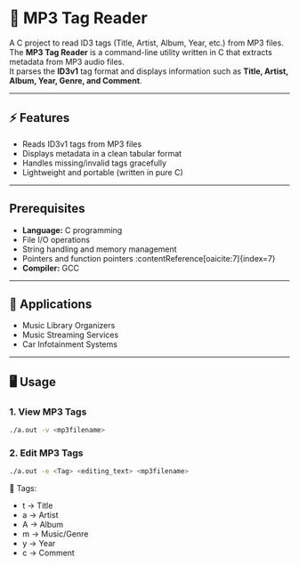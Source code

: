 # 🎵 MP3 Tag Reader

A C project to read ID3 tags (Title, Artist, Album, Year, etc.) from MP3 files. The **MP3 Tag Reader** is a command-line utility written in C that extracts metadata from MP3 audio files.  
It parses the **ID3v1** tag format and displays information such as **Title, Artist, Album, Year, Genre, and Comment**.

---

## ⚡ Features
- Reads ID3v1 tags from MP3 files
- Displays metadata in a clean tabular format
- Handles missing/invalid tags gracefully
- Lightweight and portable (written in pure C)

---

##  Prerequisites
- **Language:** C programming  
- File I/O operations  
- String handling and memory management  
- Pointers and function pointers :contentReference[oaicite:7]{index=7}
- **Compiler:** GCC

---

## 📌 Applications
- Music Library Organizers
- Music Streaming Services
- Car Infotainment Systems


---

## 🖥️ Usage

### 1. View MP3 Tags
```bash
./a.out -v <mp3filename>
```

### 2. Edit MP3 Tags
``` bash
./a.out -e <Tag> <editing_text> <mp3filename>
```
🎯 Tags: 
- t → Title
- a → Artist
- A → Album
- m → Music/Genre
- y → Year
- c → Comment
